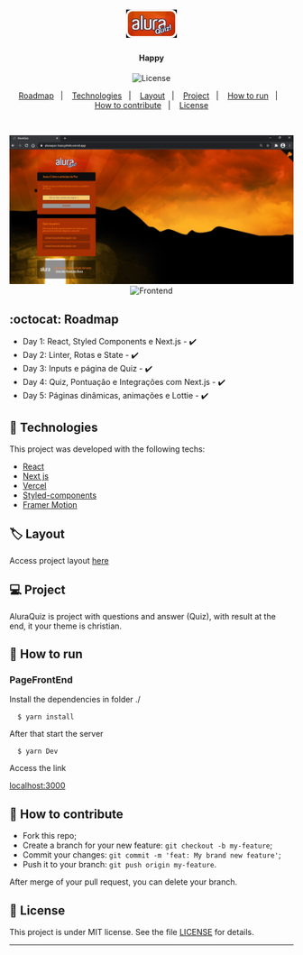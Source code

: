 <h1 align="center">
  <img alt="AluraQuiz" title="#AluraQuiz" src=".github/logo.jpg" width="90px" />
</h1>

<h4 align="center">
  Happy
</h4>
<p align="center">

  <img alt="License" src="https://img.shields.io/badge/license-MIT-brightgreen">

<p align="center">
  <a href="#octocat-roadmap">Roadmap</a>&nbsp;&nbsp;&nbsp;|&nbsp;&nbsp;&nbsp;
   <a href="#rocket-technologies">Technologies</a>&nbsp;&nbsp;&nbsp;|&nbsp;&nbsp;&nbsp;
    <a href="#label-layout">Layout</a>&nbsp;&nbsp;&nbsp;|&nbsp;&nbsp;&nbsp;
  <a href="#computer-project">Project</a>&nbsp;&nbsp;&nbsp;|&nbsp;&nbsp;&nbsp;
  <a href="#runner-how-to-run">How to run</a>&nbsp;&nbsp;&nbsp;|&nbsp;&nbsp;&nbsp;
  <a href="#-how-to-contribute">How to contribute</a>&nbsp;&nbsp;&nbsp;|&nbsp;&nbsp;&nbsp;
  <a href="#memo-license">License</a>
</p>

<br>

<p align="center">
 <img alt="Frontend" src=".github/web.png">
  <img alt="Frontend" src=".github/mobile.gif" width="600px">
</p>

## :octocat: Roadmap

- Day 1: React, Styled Components e Next.js - :heavy_check_mark:
- Day 2: Linter, Rotas e State - :heavy_check_mark:
- Day 3: Inputs e página de Quiz - :heavy_check_mark:
- Day 4: Quiz, Pontuação e Integrações com Next.js - :heavy_check_mark:
- Day 5: Páginas dinâmicas, animações e Lottie - :heavy_check_mark:

## :rocket: Technologies

This project was developed with the following techs:

- [React](https://reactjs.org/)
- [Next js](https://nextjs.org/)
- [Vercel](https://vercel.com/home?utm_source=next-site&utm_medium=banner&utm_campaign=next-website)
- [Styled-components](https://styled-components.com/)
- [Framer Motion](https://www.framer.com/motion/)




## :label: Layout

Access project layout [here](https://aluraquiz-base.jehnls.vercel.app/)

## :computer: Project

AluraQuiz is project with questions and answer (Quiz), with result at the end, it your theme is christian.

## :runner: How to run

### PageFrontEnd
Install the dependencies in folder ./
```
  $ yarn install

```

After that start the server
```
  $ yarn Dev

```
Access the link

[localhost:3000](localhost:3000)


## 🤔 How to contribute

- Fork this repo;
- Create a branch for your new feature: `git checkout -b my-feature`;
- Commit your changes: `git commit -m 'feat: My brand new feature'`;
- Push it to your branch: `git push origin my-feature`.

After merge of your pull request, you can delete your branch.

## :memo: License

This project is under MIT license. See the file [LICENSE](LICENSE) for details.

---
